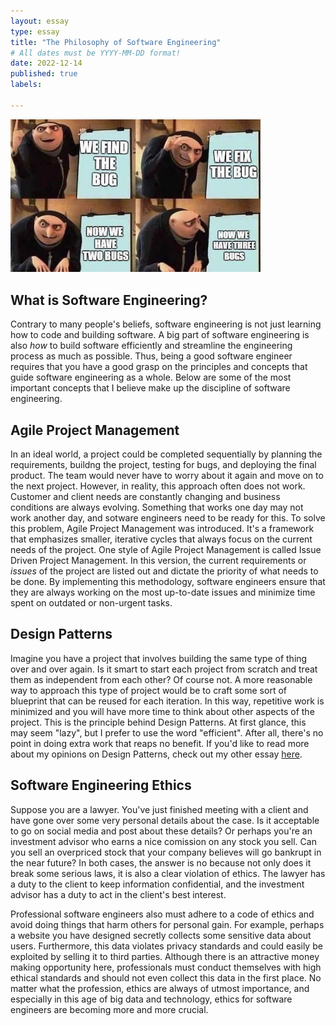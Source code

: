 ```yaml
---
layout: essay
type: essay
title: "The Philosophy of Software Engineering"
# All dates must be YYYY-MM-DD format!
date: 2022-12-14
published: true
labels:

---
```


<img width=400 src="../img/swe-bugs.jpeg"/>

## What is Software Engineering?
Contrary to many people's beliefs, software engineering is not just learning how to code and building software.  A big part of software engineering is also <i>how</i> to build software efficiently and streamline the engineering process as much as possible.  Thus, being a good software engineer requires that you have a good grasp on the principles and concepts that guide software engineering as a whole.  Below are some of the most important concepts that I believe make up the discipline of software engineering.

## Agile Project Management
In an ideal world, a project could be completed sequentially by planning the requirements, buildng the project, testing for bugs, and deploying the final product.  The team would never have to worry about it again and move on to the next project.  However, in reality, this approach often does not work.  Customer and client needs are constantly changing and business conditions are always evolving.  Something that works one day may not work another day, and sotware engineers need to be ready for this.  To solve this problem, Agile Project Management was introduced.  It's a framework that emphasizes smaller, iterative cycles that always focus on the current needs of the project.  One style of Agile Project Management is called Issue Driven Project Management.  In this version, the current requirements or <i>issues</i> of the project are listed out and dictate the priority of what needs to be done.  By implementing this methodology, software engineers ensure that they are always working on the most up-to-date issues and minimize time spent on outdated or non-urgent tasks.

## Design Patterns
Imagine you have a project that involves building the same type of thing over and over again.  Is it smart to start each project from scratch and treat them as independent from each other?  Of course not.  A more reasonable way to approach this type of project would be to craft some sort of blueprint that can be reused for each iteration.  In this way, repetitive work is minimized and you will have more time to think about other aspects of the project.  This is the principle behind Design Patterns.  At first glance, this may seem "lazy", but I prefer to use the word "efficient".  After all, there's no point in doing extra work that reaps no benefit.  If you'd like to read more about my opinions on Design Patterns, check out my other essay [here](./how-to-be-lazy.html).

## Software Engineering Ethics
Suppose you are a lawyer.  You've just finished meeting with a client and have gone over some very personal details about the case.  Is it acceptable to go on social media and post about these details?  Or perhaps you're an investment advisor who earns a nice comission on any stock you sell.  Can you sell an overpriced stock that your company believes will go bankrupt in the near future?  In both cases, the answer is no because not only does it break some serious laws, it is also a clear violation of ethics.  The lawyer has a duty to the client to keep information confidential, and the investment advisor has a duty to act in the client's best interest.

Professional software engineers also must adhere to a code of ethics and avoid doing things that harm others for personal gain.  For example, perhaps a website you have designed secretly collects some sensitive data about users.  Furthermore, this data violates privacy standards and could easily be exploited by selling it to third parties.  Although there is an attractive money making opportunity here, professionals must conduct themselves with high ethical standards and should not even collect this data in the first place.  No matter what the profession, ethics are always of utmost importance, and especially in this age of big data and technology, ethics for software engineers are becoming more and more crucial.
